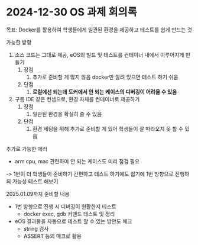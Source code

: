# 2024-12-30 OS 과제 회의록

목표: Docker를 활용하여 학생들에게 일관된 환경을 제공하고 테스트를 쉽게 만드는 것

가능한 방향

1. 소스 코드는 그대로 제공, eOS의 빌드 및 테스트를 컨테이너 내에서 이루어지게 만들기
    1. 장점
        1. 추가로 준비할 게 많지 않음 docker만 깔려 있으면 테스트 하기 쉬움
    2. 단점
        1. **로컬에선 되는데 도커에서 안 되는 케이스의 디버깅이 어려울 수 있음**
2. 구름 IDE 같은 컨셉으로, 환경 자체를 컨테이너로 제공하기
    1. 장점
        1. 일관된 환경을 확실히 줄 수 있음
    2. 단점
        1. 환경 세팅을 위해 추가로 준비할 게 있어 학생들이 잘 따라오지 못 할 수 있음

추가로 가능한 에러

- arm cpu, mac 관련하여 안 되는 케이스도 미리 점검 필요

-> 1번이 더 학생들이 준비하기 간편하고 테스트 하기에도 쉽기에 1번 방향으로 진행하되 가능성 테스트 해보기

2025.01.09까지 준비할 내용

- 1번 방향으로 진행 시 디버깅이 원활한지 테스트
  - docker exec, gdb 커맨드 테스트 및 정리
- eOS 결과물을 자동으로 테스트 할 수 있는 방안도 체크
  - string 검사
  - ASSERT 등의 매크로 활용
